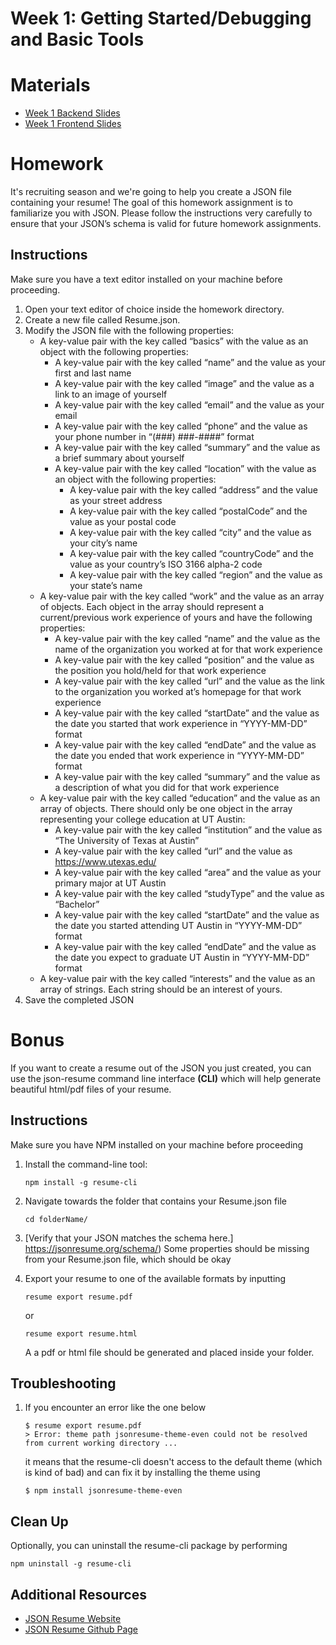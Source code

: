 # Week 1: Getting Started/Debugging and Basic Tools

# Materials
- [Week 1 Backend Slides](https://docs.google.com/presentation/d/1FIdwfpNScTCGYxouDfl9vwz7twEQlyFttL12n_UVzn4/edit?usp=sharing)
- [Week 1 Frontend Slides](https://docs.google.com/presentation/d/1kFshHtUDc_a4WUUq85yJ_bSh2fh497uoB__xQiOarGQ/edit?usp=sharing)

# Homework
It's recruiting season and we're going to help you create a JSON file containing your resume! The goal of this homework assignment is to familiarize you with JSON. Please follow the instructions very carefully to ensure that your JSON’s schema is valid for future homework assignments.

## Instructions
Make sure you have a text editor installed on your machine before proceeding. 
1.	Open your text editor of choice inside the homework directory.
2.	Create a new file called Resume.json.
3.	Modify the JSON file with the following properties:
    * A key-value pair with the key called “basics” with the value as an object with the following properties:
        - A key-value pair with the key called “name” and the value as your first and last name
        - A key-value pair with the key called “image” and the value as a link to an image of yourself
        - A key-value pair with the key called “email” and the value as your email
        - A key-value pair with the key called “phone” and the value as your phone number in “(###) ###-####” format
        - A key-value pair with the key called “summary” and the value as a brief summary about yourself
        - A key-value pair with the key called “location” with the value as an object with the following properties:
            * A key-value pair with the key called “address” and the value as your street address
            * A key-value pair with the key called “postalCode” and the value as your postal code 
            * A key-value pair with the key called “city” and the value as your city’s name
            * A key-value pair with the key called “countryCode” and the value as your country’s ISO 3166 alpha-2 code
            * A key-value pair with the key called “region” and the value as your state’s name
    * A key-value pair with the key called “work” and the value as an array of objects. Each object in the array should represent a current/previous work experience of yours and have the following properties:
        - A key-value pair with the key called “name” and the value as the name of the organization you worked at for that work experience 
        - A key-value pair with the key called “position” and the value as the position you hold/held for that work experience 
        - A key-value pair with the key called “url” and the value as the link to the organization you worked at’s homepage for that work experience
        - A key-value pair with the key called “startDate” and the value as the date you started that work experience in “YYYY-MM-DD” format
        - A key-value pair with the key called “endDate” and the value as the date you ended that work experience in “YYYY-MM-DD” format
        - A key-value pair with the key called “summary” and the value as a description of what you did for that work experience
    *	A key-value pair with the key called “education” and the value as an array of objects. There should only be one object in the array representing your college education at UT Austin:
        - A key-value pair with the key called “institution” and the value as “The University of Texas at Austin”
        - A key-value pair with the key called “url” and the value as https://www.utexas.edu/
        - A key-value pair with the key called “area” and the value as your primary major at UT Austin
        - A key-value pair with the key called “studyType” and the value as “Bachelor”
        - A key-value pair with the key called “startDate” and the value as the date you started attending UT Austin in “YYYY-MM-DD” format
        - A key-value pair with the key called “endDate” and the value as the date you expect to graduate UT Austin in “YYYY-MM-DD” format
    *	A key-value pair with the key called “interests” and the value as an array of strings. Each string should be an interest of yours. 
4. Save the completed JSON

# Bonus
If you want to create a resume out of the JSON you just created, you can use the json-resume command line interface **(CLI)** which will help generate beautiful html/pdf files of your resume.   

## Instructions
Make sure you have NPM installed on your machine before proceeding
1. Install the command-line tool:

    ```
    npm install -g resume-cli
    ```

2. Navigate towards the folder that contains your Resume.json file
    ```
    cd folderName/
    ```
3. [Verify that your JSON matches the schema here.] https://jsonresume.org/schema/) Some properties should be missing from your Resume.json file, which should be okay 

4. Export your resume to one of the available formats by inputting 
    ```
    resume export resume.pdf
    ```
    or
    ```
    resume export resume.html
    ```
    A a pdf or html file should be generated and placed inside your folder. 

## Troubleshooting
1. If you encounter an error like the one below 
    ```
    $ resume export resume.pdf 
    > Error: theme path jsonresume-theme-even could not be resolved from current working directory ...
    ```
    it means that the resume-cli doesn't access to the default theme (which is kind of bad) and can fix it by installing the theme using
    ```
    $ npm install jsonresume-theme-even
    ```
  
## Clean Up
Optionally, you can uninstall the resume-cli package by performing
```
npm uninstall -g resume-cli
```

## Additional Resources
- [JSON Resume Website ](https://jsonresume.org/) 
- [JSON Resume Github Page](https://github.com/jsonresume/resume-cli)
